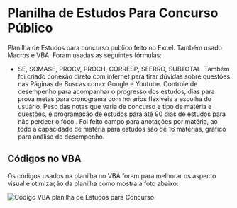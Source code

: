 # Planilha de Estudos Para Concurso Público

Planilha de Estudos para concurso publico feito no Excel. Também usado Macros e VBA. Foram usadas as seguintes fórmulas:
  *  SE, SOMASE, PROCV, PROCH, CORRESP, SEERRO, SUBTOTAL.
Também foi criado conexão direto com internet para tirar dúvidas sobre questões nas Páginas de Buscas como: Google e Youtube. Controle de desempenho para acompanhar o progresso dos estudos, dias para prova metas para cronograma com horarios flexiveis a escolha do usuário. Peso das notas que varia de concurso e tipo de matéria e questões, e programação de estudos para até 90 dias de estudos para não perdeer o foco . Foi feito campo para anotações por matéria, ao todo a capacidade de matéria para estudos são de 16 matérias, gráfico para análise de desempenho.

## Códigos no VBA

Os códigos usados na planilha no VBA foram para melhorar os aspecto visual e otimização da planilha como mostra a foto abaixo:

![Código VBA planilha de Estudos para Concurso](https://github.com/ewertondrigues02/Planilha-de-Estudos/assets/106437473/ef788cee-eb6a-4c29-92ce-7c87a7e12635)



